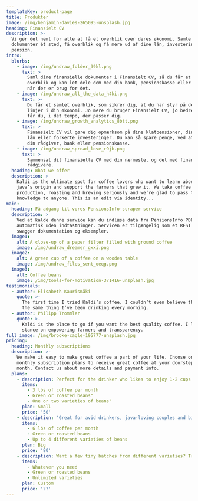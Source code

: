```yaml
---
templateKey: product-page
title: Produkter
image: /img/benjamin-davies-265095-unsplash.jpg
heading: Finansielt CV
description: >-
  Vi gør det nemt for alle at få et overblik over deres økonomi. Samle dine
  dokumenter ét sted, få overblik og få mere ud af dine lån, investeringer og
  pension.
intro:
  blurbs:
    - image: /img/undraw_folder_39kl.png
      text: >
        Saml dine finansielle dokumenter i Finansielt CV, så du får et samlet
        overblik og kan let dele dem med din bank, pensionskasse eller rådgiver,
        når der er brug for det.
    - image: /img/undraw_all_the_data_h4ki.png
      text: >-
        Du får et samlet overblik, som sikrer dig, at du har styr på de store
        linjer i din økonomi. Jo mere du bruger Finansielt CV, jo bedre overblik
        får du, i det tempo, der passer dig.
    - image: /img/undraw_growth_analytics_8btt.png
      text: >
        Finansielt CV vil gøre dig opmærksom på dine klatpensioner, dine dyre
        lån eller forkerte investeringer. Du kan så spare penge, ved at kontakte
        din rådgiver, bank eller pensionskasse.
    - image: /img/undraw_spread_love_r9jb.png
      text: >
        Sammensæt dit finansielle CV med din nærmeste, og del med finansielle
        rådgivere. 
  heading: What we offer
  description: >
    Kaldi is the ultimate spot for coffee lovers who want to learn about their
    java’s origin and support the farmers that grew it. We take coffee
    production, roasting and brewing seriously and we’re glad to pass that
    knowledge to anyone. This is an edit via identity...
main:
  heading: Få adgang til vores PensionsInfo-scraper service
  description: >
    Ved at kalde denne service kan du indlæse data fra PensionsInfo PDF'en helt
    automatisk uden indtastninger. Servicen er tilgængelig som et REST API med
    swagger dokumentation og eksempler. 
  image1:
    alt: A close-up of a paper filter filled with ground coffee
    image: /img/undraw_dreamer_gxxi.png
  image2:
    alt: A green cup of a coffee on a wooden table
    image: /img/undraw_files_sent_oeqg.png
  image3:
    alt: Coffee beans
    image: /img/tools-for-motivation-371416-unsplash.jpg
testimonials:
  - author: Elisabeth Kaurismäki
    quote: >-
      The first time I tried Kaldi’s coffee, I couldn’t even believe that was
      the same thing I’ve been drinking every morning.
  - author: Philipp Trommler
    quote: >-
      Kaldi is the place to go if you want the best quality coffee. I love their
      stance on empowering farmers and transparency.
full_image: /img/brooke-cagle-195777-unsplash.jpg
pricing:
  heading: Monthly subscriptions
  description: >-
    We make it easy to make great coffee a part of your life. Choose one of our
    monthly subscription plans to receive great coffee at your doorstep each
    month. Contact us about more details and payment info.
  plans:
    - description: Perfect for the drinker who likes to enjoy 1-2 cups per day.
      items:
        - 3 lbs of coffee per month
        - Green or roasted beans"
        - One or two varieties of beans"
      plan: Small
      price: '50'
    - description: 'Great for avid drinkers, java-loving couples and bigger crowds'
      items:
        - 6 lbs of coffee per month
        - Green or roasted beans
        - Up to 4 different varieties of beans
      plan: Big
      price: '80'
    - description: Want a few tiny batches from different varieties? Try our custom plan
      items:
        - Whatever you need
        - Green or roasted beans
        - Unlimited varieties
      plan: Custom
      price: '??'
---
```


